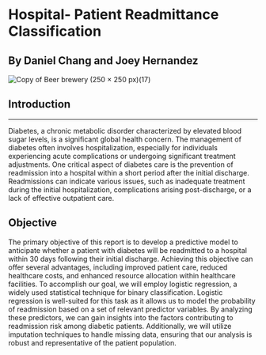 # Hospital- Patient Readmittance Classification
## By Daniel Chang and Joey Hernandez

![Copy of Beer   brewery (250 × 250 px)(17)](https://github.com/joeyhdz/super_conductor-regression/assets/81498617/51a9a45d-fab7-4132-84d8-f77b997c2e72)


## Introduction
<hr>
Diabetes, a chronic metabolic disorder characterized by elevated blood sugar levels, is a significant global health concern. The management of diabetes often involves hospitalization, especially for individuals experiencing acute complications or undergoing significant treatment adjustments. One critical aspect of diabetes care is the prevention of readmission into a hospital within a short period after the initial discharge. Readmissions can indicate various issues, such as inadequate treatment during the initial hospitalization, complications arising post-discharge, or a lack of effective outpatient care. 

## Objective 
The primary objective of this report is to develop a predictive model to anticipate whether a patient with diabetes will be readmitted to a hospital within 30 days following their initial discharge. Achieving this objective can offer several advantages, including improved patient care, reduced healthcare costs, and enhanced resource allocation within healthcare facilities.
To accomplish our goal, we will employ logistic regression, a widely used statistical technique for binary classification. Logistic regression is well-suited for this task as it allows us to model the probability of readmission based on a set of relevant predictor variables. By analyzing these predictors, we can gain insights into the factors contributing to readmission risk among diabetic patients. Additionally, we will utilize imputation techniques to handle missing data, ensuring that our analysis is robust and representative of the patient population.
